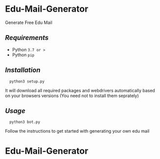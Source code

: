 # Edu-Mail-Generator

Generate Free Edu Mail

## **_Requirements_**

- Python `3.7 or >`
- Python `pip`

## **_Installation_**

      python3 setup.py

It will download all required packages and webdrivers automatically based on your browsers versions (You need not to install them seprately)

## **_Usage_**

      python3 bot.py

Follow the instructions to get started with generating your own edu mail
# Edu-Mail-Generator
